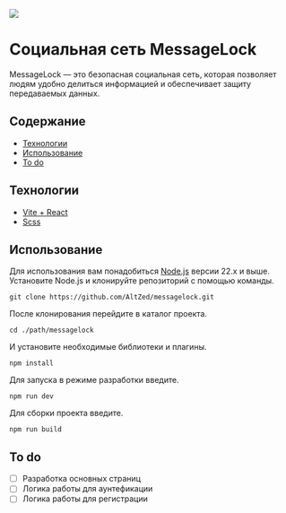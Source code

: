 ![](https://github.com/user-attachments/assets/064d0016-36b6-4dcc-9207-bf6ecb3db5a9)


# Социальная сеть MessageLock
MessageLock — это безопасная социальная сеть, которая позволяет людям удобно делиться информацией и обеспечивает защиту передаваемых данных.

## Содержание
- [Технологии](#технологии)
- [Использование](#использование)
- [To do](#to-do)

## Технологии
- [Vite + React](https://vite.dev/guide)
- [Scss](https://sass-lang.com/documentation)

## Использование
Для использования вам понадобиться [Node.js](https://nodejs.org/en) версии 22.x и выше.
Установите Node.js и клонируйте репозиторий с помощью команды.
```
git clone https://github.com/AltZed/messagelock.git
```

После клонирования перейдите в каталог проекта.
```
cd ./path/messagelock
```
И установите необходимые библиотеки и плагины.
```
npm install
```
Для запуска в режиме разработки введите.
```
npm run dev
```
Для сборки проекта введите.
```
npm run build
```

## To do
- [ ] Разработка основных страниц
- [ ] Логика работы для аунтефикации
- [ ] Логика работы для регистрации
